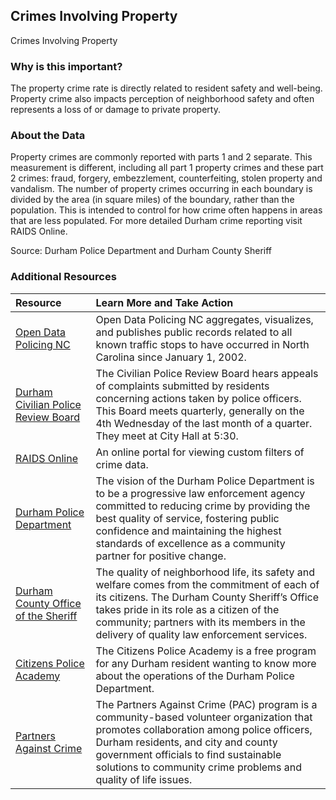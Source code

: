 ## Crimes Involving Property
Crimes Involving Property

### Why is this important?
The property crime rate is directly related to resident safety and well-being. Property crime also impacts perception of neighborhood safety and often represents a loss of or damage to private property.

### About the Data
Property crimes are commonly reported with parts 1 and 2 separate. This measurement is different, including all part 1 property crimes and these part 2 crimes: fraud, forgery, embezzlement, counterfeiting, stolen property and vandalism. The number of property crimes occurring in each boundary is divided by the area (in square miles) of the boundary, rather than the population. This is intended to control for how crime often happens in areas that are less populated. For more detailed Durham crime reporting visit RAIDS Online.

Source: Durham Police Department and Durham County Sheriff

### Additional Resources

|Resource | Learn More and Take Action | 
|:--- | :--- |
|[Open Data Policing NC](https://opendatapolicingnc.com/)| Open Data Policing NC aggregates, visualizes, and publishes public records related to all known traffic stops to have occurred in North Carolina since January 1, 2002.
|[Durham Civilian Police Review Board](https://durhamnc.gov/277/Civilian-Police-Review-Board)| The Civilian Police Review Board hears appeals of complaints submitted by residents concerning actions taken by police officers. This Board meets quarterly, generally on the 4th Wednesday of the last month of a quarter. They meet at City Hall at 5:30.
|[RAIDS Online](http://raidsonline.com)| An online portal for viewing custom filters of crime data.
|[Durham Police Department](http://durhamnc.gov/149/Police-Department)| The vision of the Durham Police Department is to be a progressive law enforcement agency committed to reducing crime by providing the best quality of service, fostering public confidence and maintaining the highest standards of excellence as a community partner for positive change.
|[Durham County Office of the Sheriff](https://www.durhamsheriff.com/)| The quality of neighborhood life, its safety and welfare comes from the commitment of each of its citizens. The Durham County Sheriff’s Office takes pride in its role as a citizen of the community; partners with its members in the delivery of quality law enforcement services. 
|[Citizens Police Academy](http://durhamnc.gov/669/Citizens-Police-Academy)| The Citizens Police Academy is a free program for any Durham resident wanting to know more about the operations of the Durham Police Department. 
|[Partners Against Crime](http://durhamnc.gov/201/Partners-Against-Crime)| The Partners Against Crime (PAC) program is a community-based volunteer organization that promotes collaboration among police officers, Durham residents, and city and county government officials to find sustainable solutions to community crime problems and quality of life issues.
